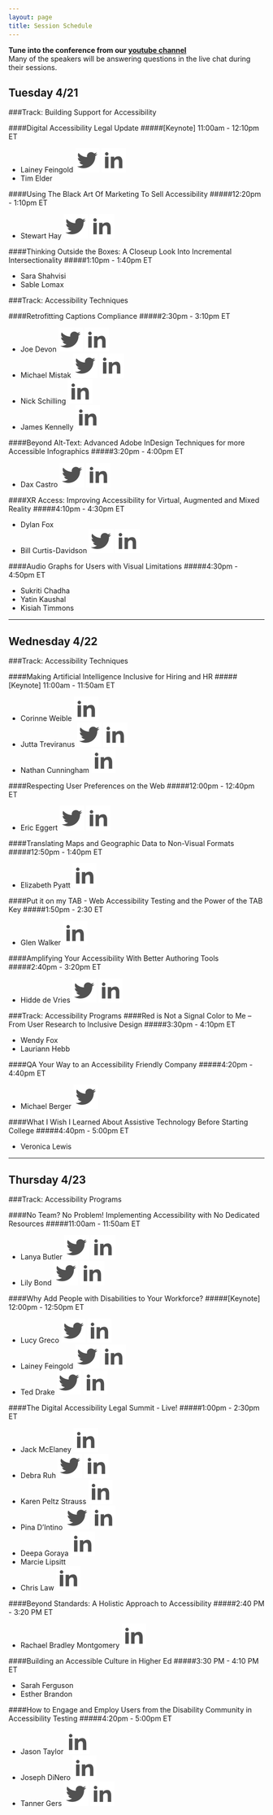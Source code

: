 ```yaml
---
layout: page
title: Session Schedule
---
```

<b>Tune into the conference from our <a href="https://www.youtube.com/watch?v=HKVFvDxQJMg">youtube channel</a> </b><br>
Many of the speakers will be answering questions in the live chat during their sessions.

## Tuesday 4/21
###Track: Building Support for Accessibility


####Digital Accessibility Legal Update
#####[Keynote] 11:00am - 12:10pm ET
<ul class="social">
<li>Lainey Feingold <a href="https://twitter.com/LFLegal" class="social"><img src="/public/twitter.svg" alt="Lainey Feingold on Twitter"></a> <a href="https://www.linkedin.com/in/laineyfeingold/" class="social"><img src="/public/linked-in.svg" alt="Lainey Feingold on LinkedIn"></a></li>
<li>Tim Elder</li>
</ul>


####Using The Black Art Of Marketing To Sell Accessibility
#####12:20pm - 1:10pm ET
<ul class="social">
	<li>Stewart Hay <a href="https://twitter.com/OhMyDeity" class="social"><img src="/public/twitter.svg" alt="Stewart Hay on Twitter"></a> <a href="https://www.linkedin.com/in/stewarthay/" class="social"><img src="/public/linked-in.svg" alt="Stewart Hay on LinkedIn"></a></li>
</ul>

####Thinking Outside the Boxes: A Closeup Look Into Incremental Intersectionality
#####1:10pm - 1:40pm ET
<ul class="social">
	<li>Sara Shahvisi</li>
	<li>Sable Lomax</li>
</ul>


###Track: Accessibility Techniques

####Retrofitting Captions Compliance
#####2:30pm - 3:10pm ET
<ul class="social">
<li>Joe Devon <a href="https://twitter.com/joedevon" class="social"><img src="/public/twitter.svg" alt="Joe Devon on Twitter"></a> <a href="https://www.linkedin.com/in/joedevon/" class="social"><img src="/public/linked-in.svg" alt="Joe Devon on LinkedIn"></a></li>
<li>Michael Mistak <a href="https://twitter.com/MichaelMistak" class="social"><img src="/public/twitter.svg" alt="Michael Mistak on Twitter"></a> <a href="https://www.linkedin.com/in/michaelwaltermistak/" class="social"><img src="/public/linked-in.svg" alt="Michael Mistak on LinkedIn"></a></li>
<li>Nick Schilling <a href="https://www.linkedin.com/in/nicholas-schilling-710b174b/" class="social"><img src="/public/linked-in.svg" alt="Nick Schilling on LinkedIn"></a></li>
<li>James Kennelly <a href="https://www.linkedin.com/in/jameswilliamkennelly/" class="social"><img src="/public/linked-in.svg" alt="James Kennelly on LinkedIn"></a></li>
</ul>


####Beyond Alt-Text: Advanced Adobe InDesign Techniques for more Accessible Infographics
#####3:20pm - 4:00pm ET
<ul class="social">
	<li>Dax Castro <a href="https://twitter.com/daxjcastro" class="social"><img src="/public/twitter.svg" alt="Dax Castro on Twitter"></a> <a href="https://www.linkedin.com/in/dax-castro-076b4612/" class="social"><img src="/public/linked-in.svg" alt="Dax Castro on LinkedIn"></a></li>
</ul>

####XR Access: Improving Accessibility for Virtual, Augmented and Mixed Reality
#####4:10pm - 4:30pm ET
<ul class="social">
	<li>Dylan Fox</li>
	<li>Bill Curtis-Davidson <a href="https://twitter.com/BCurtisDavidson" class="social"><img src="/public/twitter.svg" alt="Bill Curtis-Davidson on Twitter"></a> <a href="https://www.linkedin.com/in/billcurtisdavidson/" class="social"><img src="/public/linked-in.svg" alt="Bill Curtis-Davidson on LinkedIn"></a></li>
</ul>

####Audio Graphs for Users with Visual Limitations
#####4:30pm - 4:50pm ET
<ul class="social">
  <li>Sukriti Chadha</li>
  <li>Yatin Kaushal</li>
  <li>Kisiah Timmons</li>
</ul>

<hr>

## Wednesday 4/22
###Track: Accessibility Techniques


####Making Artificial Intelligence Inclusive for Hiring and HR
#####[Keynote] 11:00am - 11:50am ET
<ul class="social">
	<li>Corinne Weible  <a href="https://www.linkedin.com/in/corinne-weible/" class="social"><img src="/public/linked-in.svg" alt="Corinne Weible on Twitter"></a></li>
	<li>Jutta Treviranus <a href="https://twitter.com/juttatrevira" class="social"><img src="/public/twitter.svg" alt="Jutta Treviranus on Twitter"></a> <a href="https://www.linkedin.com/in/juttatreviranus/" class="social"><img src="/public/linked-in.svg" alt="Jutta Treviranus on LinkedIn"></a></li>
	<li>Nathan Cunningham  <a href="https://www.linkedin.com/in/ndcunningham/" class="social"><img src="/public/linked-in.svg" alt="Nathan Cunningham on LinkedIn"></a></li>
</ul>


####Respecting User Preferences on the Web
#####12:00pm - 12:40pm ET
<ul class="social">
	<li>Eric Eggert <a href="https://twitter.com/yatil" class="social"><img src="/public/twitter.svg" alt="Eric Eggert on Twitter"></a> <a href="https://www.linkedin.com/in/yatil/" class="social"><img src="/public/linked-in.svg" alt="Eric Eggert on LinkedIn"></a></li>
</ul>


####Translating Maps and Geographic Data to Non-Visual Formats
#####12:50pm - 1:40pm ET
<ul class="social">
	<li>Elizabeth Pyatt  <a href="https://www.linkedin.com/in/elizabeth-pyatt-124058156/" class="social"><img src="/public/linked-in.svg" alt="Elizabeth Pyatt on LinkedIn"></a></li>
</ul>

####Put it on my TAB - Web Accessibility Testing and the Power of the TAB Key
#####1:50pm - 2:30 ET
<ul class="social">
	<li>Glen Walker <a href="https://www.linkedin.com/in/glen-walker/" class="social"><img src="/public/linked-in.svg" alt="Glen Walker on LinkedIn"></a></li>
</ul>


####Amplifying Your Accessibility With Better Authoring Tools
#####2:40pm - 3:20pm  ET
<ul class="social">
	<li>Hidde de Vries <a href="https://twitter.com/hdv" class="social"><img src="/public/twitter.svg" alt="Hidde de Vries on Twitter"></a> <a href="https://www.linkedin.com/in/hiddedevries/" class="social"><img src="/public/linked-in.svg" alt="Hidde de Vries on LinkedIn"></a></li>
</ul>

###Track: Accessibility Programs
####Red is Not a Signal Color to Me – From User Research to Inclusive Design
#####3:30pm - 4:10pm ET
<ul class="social">
	<li>Wendy Fox</li>
	<li>Lauriann Hebb</li>
</ul>


####QA Your Way to an Accessibility Friendly Company
#####4:20pm - 4:40pm ET
<ul class="social">
	<li>Michael Berger <a href="https://twitter.com/bergatron" class="social"><img src="/public/twitter.svg" alt="Michael Berger on Twitter"></a></li>
</ul>


####What I Wish I Learned About Assistive Technology Before Starting College
#####4:40pm - 5:00pm ET
<ul class="social">
	<li>Veronica Lewis</li>
</ul>

<hr>

## Thursday 4/23
###Track: Accessibility Programs


####No Team? No Problem! Implementing Accessibility with No Dedicated Resources
#####11:00am - 11:50am ET
<ul class="social">
	<li>Lanya Butler <a href="https://twitter.com/chiefkikio" class="social"><img src="/public/twitter.svg" alt="Lanya Butler on Twitter"></a> <a href="https://www.linkedin.com/in/lanya-butler-19b76259/" class="social"><img src="/public/linked-in.svg" alt="Lanya Butler on LinkedIn"></a></li>
	<li>Lily Bond  <a href="https://twitter.com/lilybbond" class="social"><img src="/public/twitter.svg" alt="Lily Bond on Twitter"></a> <a href="https://www.linkedin.com/in/lilybbond/" class="social"><img src="/public/linked-in.svg" alt="Lily Bond on LinkedIn"></a></li>
</ul>


####Why Add People with Disabilities to Your Workforce?
#####[Keynote] 12:00pm - 12:50pm ET
<ul class="social">
	<li>Lucy Greco  <a href="https://twitter.com/accessaces" class="social"><img src="/public/twitter.svg" alt="Lucy Greco on Twitter"></a> <a href="https://www.linkedin.com/in/lucy-greco-968b491/" class="social"><img src="/public/linked-in.svg" alt="Lucy Greco on LinkedIn"></a></li>
	<li>Lainey Feingold <a href="https://twitter.com/LFLegal" class="social"><img src="/public/twitter.svg" alt="Lainey Feingold on Twitter"></a> <a href="https://www.linkedin.com/in/laineyfeingold/" class="social"><img src="/public/linked-in.svg" alt="Lainey Feingold on LinkedIn"></a></li>
	<li>Ted Drake  <a href="https://twitter.com/ted_drake" class="social"><img src="/public/twitter.svg" alt="Ted Drake on Twitter"></a> <a href="https://www.linkedin.com/in/draket/detail/contact-info/" class="social"><img src="/public/linked-in.svg" alt="Ted Drake on LinkedIn"></a></li>
</ul>


####The Digital Accessibility Legal Summit - Live!
#####1:00pm - 2:30pm ET
<ul class="social">
	<li>Jack McElaney <a href="https://www.linkedin.com/in/jackmcelaneya11yinthenews/" class="social"><img src="/public/linked-in.svg" alt="Jack McElaney on LinkedIn"></a></li>
	<li>Debra Ruh <a href="https://twitter.com/debraruh" class="social"><img src="/public/twitter.svg" alt="Debra Ruh on Twitter"></a> <a href="https://www.linkedin.com/in/debraruh/" class="social"><img src="/public/linked-in.svg" alt="Debra Ruh on LinkedIn"></a></li>
	<li>Karen Peltz Strauss <a href="https://www.linkedin.com/in/karenpeltzstrauss/" class="social"><img src="/public/linked-in.svg" alt="Karen Peltz Strauss on LinkedIn"></a></li>
	<li>Pina D’Intino <a href="https://twitter.com/pdintino" class="social"><img src="/public/twitter.svg" alt="Pina D’Intino on Twitter"></a> <a href="https://www.linkedin.com/in/pinadintino/" class="social"><img src="/public/linked-in.svg" alt="Pina D’Intino on LinkedIn"></a></li>
	<li>Deepa Goraya <a href="https://www.linkedin.com/in/deepagoraya/" class="social"><img src="/public/linked-in.svg" alt="Deepa Goraya on LinkedIn"></a></li>
	<li>Marcie Lipsitt</li>
	<li>Chris Law <a href="https://www.linkedin.com/in/chris-m-law/" class="social"><img src="/public/linked-in.svg" alt="Chris Law on LinkedIn"></a></li>
</ul>


####Beyond Standards: A Holistic Approach to Accessibility
#####2:40 PM - 3:20 PM ET
<ul class="social">
<li>Rachael Bradley Montgomery <a href="https://www.linkedin.com/in/rachael-bradley-montgomery-6847144/" class="social"><img src="/public/linked-in.svg" alt="Rachel Bradley Montgomery on LinkedIn"></a></li>
</ul>

####Building an Accessible Culture in Higher Ed
#####3:30 PM - 4:10 PM ET
<ul class="social">
	<li>Sarah Ferguson</li>
	<li>Esther Brandon</li>
</ul>

####How to Engage and Employ Users from the Disability Community in Accessibility Testing
#####4:20pm - 5:00pm ET
<ul class="social">
	<li>Jason Taylor <a href="https://www.linkedin.com/in/jason-taylor-37279315b/" class="social"><img src="/public/linked-in.svg" alt="Jason Taylor on LinkedIn"></a></li>
	<li>Joseph DiNero <a href="https://www.linkedin.com/in/joe-dinero-b3a31032/" class="social"><img src="/public/linked-in.svg" alt="Joseph DiNero on LinkedIn"></a></li>
	<li>Tanner Gers <a href="https://twitter.com/TannerGers" class="social"><img src="/public/twitter.svg" alt="Tanner Gers on Twitter"></a> <a href="https://www.linkedin.com/in/tannergers/" class="social"><img src="/public/linked-in.svg" alt="Tanner Gers on LinkedIn"></a></li>
</ul>
